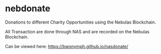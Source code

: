 # nebdonate
Donations to different Charity Opportunities using the Nebulas Blockchain.

All Transaction are done through NAS and are recorded on the Nebulas Blockchain.

Can be viewed here: https://bwonymph.github.io/nasdonate/
